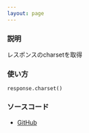 ```yaml
---
layout: page
---
```


### 説明

レスポンスのcharsetを取得

### 使い方

    response.charset()

### ソースコード

- [GitHub](https://github.com/rails/rails/blob/984c3ef2775781d47efa9f541ce570daa2434a80/actionpack/lib/action_dispatch/http/response.rb#L275)
